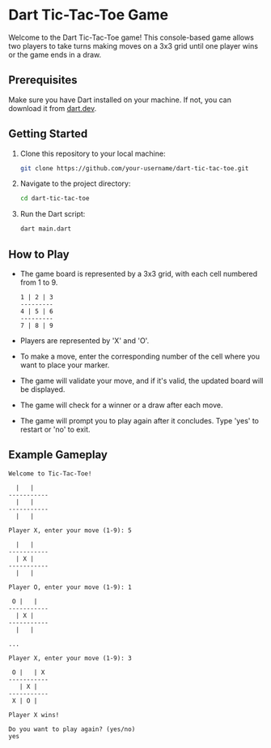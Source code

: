 # Dart Tic-Tac-Toe Game

Welcome to the Dart Tic-Tac-Toe game! This console-based game allows two players to take turns making moves on a 3x3 grid until one player wins or the game ends in a draw.

## Prerequisites

Make sure you have Dart installed on your machine. If not, you can download it from [dart.dev](https://dart.dev/get-dart).

## Getting Started

1. Clone this repository to your local machine:

    ```bash
    git clone https://github.com/your-username/dart-tic-tac-toe.git
    ```

2. Navigate to the project directory:

    ```bash
    cd dart-tic-tac-toe
    ```

3. Run the Dart script:

    ```bash
    dart main.dart
    ```

## How to Play

- The game board is represented by a 3x3 grid, with each cell numbered from 1 to 9.

    ```
    1 | 2 | 3
    ---------
    4 | 5 | 6
    ---------
    7 | 8 | 9
    ```

- Players are represented by 'X' and 'O'.

- To make a move, enter the corresponding number of the cell where you want to place your marker.

- The game will validate your move, and if it's valid, the updated board will be displayed.

- The game will check for a winner or a draw after each move.

- The game will prompt you to play again after it concludes. Type 'yes' to restart or 'no' to exit.

## Example Gameplay

```plaintext
Welcome to Tic-Tac-Toe!

  |   |  
-----------
  |   |  
-----------
  |   |  

Player X, enter your move (1-9): 5

  |   |  
-----------
  | X |  
-----------
  |   |  

Player O, enter your move (1-9): 1

 O |   |  
-----------
  | X |  
-----------
  |   |  

...

Player X, enter your move (1-9): 3

 O |   | X
-----------
   | X |  
-----------
 X | O |  

Player X wins!

Do you want to play again? (yes/no)
yes